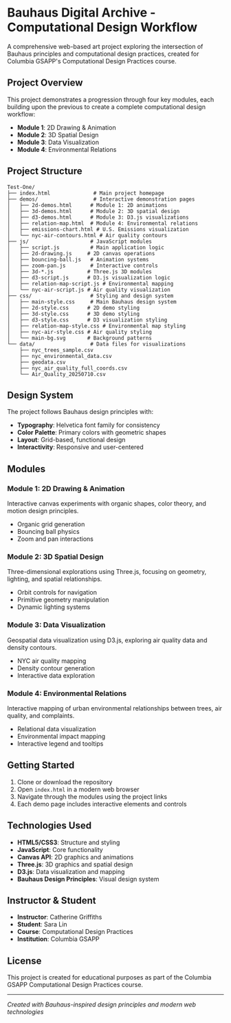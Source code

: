 # Bauhaus Digital Archive - Computational Design Workflow

A comprehensive web-based art project exploring the intersection of Bauhaus principles and computational design practices, created for Columbia GSAPP's Computational Design Practices course.

## Project Overview

This project demonstrates a progression through four key modules, each building upon the previous to create a complete computational design workflow:

- **Module 1**: 2D Drawing & Animation
- **Module 2**: 3D Spatial Design  
- **Module 3**: Data Visualization
- **Module 4**: Environmental Relations

## Project Structure

```
Test-One/
├── index.html              # Main project homepage
├── demos/                  # Interactive demonstration pages
│   ├── 2d-demos.html      # Module 1: 2D animations
│   ├── 3d-demos.html      # Module 2: 3D spatial design
│   ├── d3-demos.html      # Module 3: D3.js visualizations
│   ├── relation-map.html  # Module 4: Environmental relations
│   ├── emissions-chart.html # U.S. Emissions visualization
│   └── nyc-air-contours.html # Air quality contours
├── js/                    # JavaScript modules
│   ├── script.js          # Main application logic
│   ├── 2d-drawing.js     # 2D canvas operations
│   ├── bouncing-ball.js   # Animation systems
│   ├── zoom-pan.js        # Interactive controls
│   ├── 3d-*.js           # Three.js 3D modules
│   ├── d3-script.js      # D3.js visualization logic
│   ├── relation-map-script.js # Environmental mapping
│   └── nyc-air-script.js # Air quality visualization
├── css/                   # Styling and design system
│   ├── main-style.css     # Main Bauhaus design system
│   ├── 2d-style.css      # 2D demo styling
│   ├── 3d-style.css      # 3D demo styling
│   ├── d3-style.css      # D3 visualization styling
│   ├── relation-map-style.css # Environmental map styling
│   ├── nyc-air-style.css # Air quality styling
│   └── main-bg.svg       # Background patterns
└── data/                  # Data files for visualizations
    ├── nyc_trees_sample.csv
    ├── nyc_environmental_data.csv
    ├── geodata.csv
    ├── nyc_air_quality_full_coords.csv
    └── Air_Quality_20250710.csv
```

## Design System

The project follows Bauhaus design principles with:
- **Typography**: Helvetica font family for consistency
- **Color Palette**: Primary colors with geometric shapes
- **Layout**: Grid-based, functional design
- **Interactivity**: Responsive and user-centered

## Modules

### Module 1: 2D Drawing & Animation
Interactive canvas experiments with organic shapes, color theory, and motion design principles.
- Organic grid generation
- Bouncing ball physics
- Zoom and pan interactions

### Module 2: 3D Spatial Design
Three-dimensional explorations using Three.js, focusing on geometry, lighting, and spatial relationships.
- Orbit controls for navigation
- Primitive geometry manipulation
- Dynamic lighting systems

### Module 3: Data Visualization
Geospatial data visualization using D3.js, exploring air quality data and density contours.
- NYC air quality mapping
- Density contour generation
- Interactive data exploration

### Module 4: Environmental Relations
Interactive mapping of urban environmental relationships between trees, air quality, and complaints.
- Relational data visualization
- Environmental impact mapping
- Interactive legend and tooltips

## Getting Started

1. Clone or download the repository
2. Open `index.html` in a modern web browser
3. Navigate through the modules using the project links
4. Each demo page includes interactive elements and controls

## Technologies Used

- **HTML5/CSS3**: Structure and styling
- **JavaScript**: Core functionality
- **Canvas API**: 2D graphics and animations
- **Three.js**: 3D graphics and spatial design
- **D3.js**: Data visualization and mapping
- **Bauhaus Design Principles**: Visual design system

## Instructor & Student

- **Instructor**: Catherine Griffiths
- **Student**: Sara Lin
- **Course**: Computational Design Practices
- **Institution**: Columbia GSAPP

## License

This project is created for educational purposes as part of the Columbia GSAPP Computational Design Practices course.

---

*Created with Bauhaus-inspired design principles and modern web technologies*
